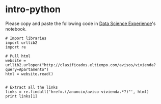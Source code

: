 # intro-python

Please copy and paste the following code in [Data Science Experience](https://datascience.ibm.com/)'s notebook.

```{python}
# Import libraries
import urllib2
import re

# Pull html
website = urllib2.urlopen("http://clasificados.eltiempo.com/avisos/vivienda?query=Apartamento")
html = website.read()


# Extract all the links
links = re.findall('href=.(/anuncio/aviso-vivienda.*?)"', html)
print links[1]

```
